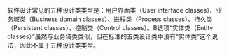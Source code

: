 软件设计常见的五种设计类类型是：用户界面类（User interface classes）、业务域类（Business domain classes）、进程类（Process classes）、持久类（Persistent classes）、控制类（Control classes）。B选项“实体类（Entity classes）”虽然与业务域类类似，但在标准的五类设计类中没有“实体类”这个说法，因此不属于五种设计类类型。